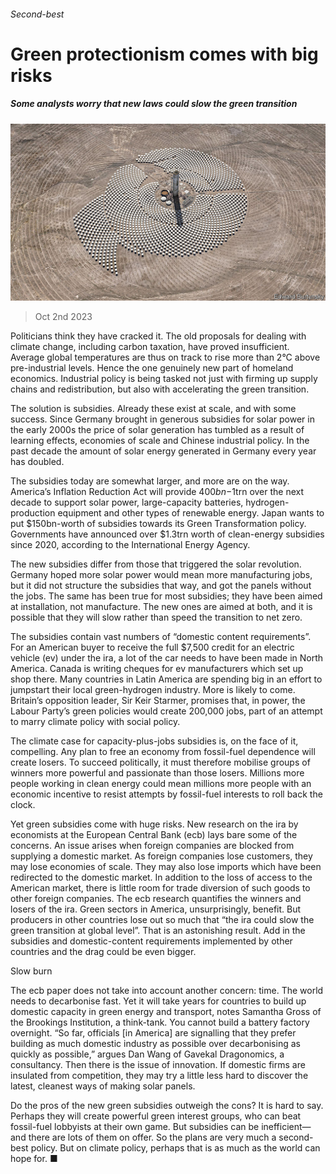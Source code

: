 ###### Second-best

# Green protectionism comes with big risks 

##### Some analysts worry that new laws could slow the green transition 

![image](images/20231007_SRP060.jpg) 

> Oct 2nd 2023 

Politicians think they have cracked it. The old proposals for dealing with climate change, including carbon taxation, have proved insufficient. Average global temperatures are thus on track to rise more than 2°C above pre-industrial levels. Hence the one genuinely new part of homeland economics. Industrial policy is being tasked not just with firming up supply chains and redistribution, but also with accelerating the green transition. 

The solution is subsidies. Already these exist at scale, and with some success. Since Germany brought in generous subsidies for solar power in the early 2000s the price of solar generation has tumbled as a result of learning effects, economies of scale and Chinese industrial policy. In the past decade the amount of solar energy generated in Germany every year has doubled.

The subsidies today are somewhat larger, and more are on the way. America’s Inflation Reduction Act will provide $400bn-$1trn over the next decade to support solar power, large-capacity batteries, hydrogen-production equipment and other types of renewable energy. Japan wants to put $150bn-worth of subsidies towards its Green Transformation policy. Governments have announced over $1.3trn worth of clean-energy subsidies since 2020, according to the International Energy Agency. 

The new subsidies differ from those that triggered the solar revolution. Germany hoped more solar power would mean more manufacturing jobs, but it did not structure the subsidies that way, and got the panels without the jobs. The same has been true for most subsidies; they have been aimed at installation, not manufacture. The new ones are aimed at both, and it is possible that they will slow rather than speed the transition to net zero. 

The subsidies contain vast numbers of “domestic content requirements”. For an American buyer to receive the full $7,500 credit for an electric vehicle (ev) under the ira, a lot of the car needs to have been made in North America. Canada is writing cheques for ev manufacturers which set up shop there. Many countries in Latin America are spending big in an effort to jumpstart their local green-hydrogen industry. More is likely to come. Britain’s opposition leader, Sir Keir Starmer, promises that, in power, the Labour Party’s green policies would create 200,000 jobs, part of an attempt to marry climate policy with social policy.

The climate case for capacity-plus-jobs subsidies is, on the face of it, compelling. Any plan to free an economy from fossil-fuel dependence will create losers. To succeed politically, it must therefore mobilise groups of winners more powerful and passionate than those losers. Millions more people working in clean energy could mean millions more people with an economic incentive to resist attempts by fossil-fuel interests to roll back the clock. 

Yet green subsidies come with huge risks. New research on the ira by economists at the European Central Bank (ecb) lays bare some of the concerns. An issue arises when foreign companies are blocked from supplying a domestic market. As foreign companies lose customers, they may lose economies of scale. They may also lose imports which have been redirected to the domestic market. In addition to the loss of access to the American market, there is little room for trade diversion of such goods to other foreign companies. The ecb research quantifies the winners and losers of the ira. Green sectors in America, unsurprisingly, benefit. But producers in other countries lose out so much that “the ira could slow the green transition at global level”. That is an astonishing result. Add in the subsidies and domestic-content requirements implemented by other countries and the drag could be even bigger.

Slow burn

The ecb paper does not take into account another concern: time. The world needs to decarbonise fast. Yet it will take years for countries to build up domestic capacity in green energy and transport, notes Samantha Gross of the Brookings Institution, a think-tank. You cannot build a battery factory overnight. “So far, officials [in America] are signalling that they prefer building as much domestic industry as possible over decarbonising as quickly as possible,” argues Dan Wang of Gavekal Dragonomics, a consultancy. Then there is the issue of innovation. If domestic firms are insulated from competition, they may try a little less hard to discover the latest, cleanest ways of making solar panels. 

Do the pros of the new green subsidies outweigh the cons? It is hard to say. Perhaps they will create powerful green interest groups, who can beat fossil-fuel lobbyists at their own game. But subsidies can be inefficient—and there are lots of them on offer. So the plans are very much a second-best policy. But on climate policy, perhaps that is as much as the world can hope for. ■


